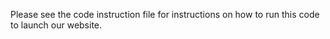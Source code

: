 Please see the code instruction file for instructions on how to run this code to launch our website.
